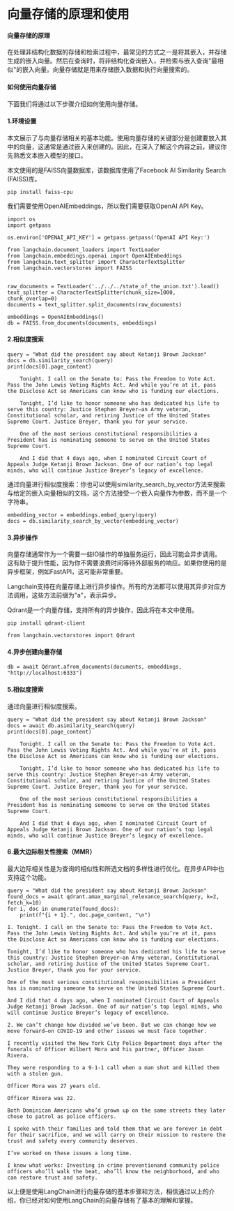 # 向量存储的原理和使用

####   向量存储的原理

在处理非结构化数据的存储和检索过程中，最常见的方式之一是将其嵌入，并存储生成的嵌入向量。然后在查询时，将非结构化查询嵌入，并检索与嵌入查询"最相似"的嵌入向量。向量存储就是用来存储嵌入数据和执行向量搜索的。

####   如何使用向量存储

下面我们将通过以下步骤介绍如何使用向量存储。

####  1.环境设置

本文展示了与向量存储相关的基本功能。使用向量存储的关键部分是创建要放入其中的向量，这通常是通过嵌入来创建的。因此，在深入了解这个内容之前，建议你先熟悉文本嵌入模型的接口。

本文使用的是FAISS向量数据库，该数据库使用了Facebook AI Similarity Search (FAISS)库。

```
pip install faiss-cpu
```
我们需要使用OpenAIEmbeddings，所以我们需要获取OpenAI API Key。

```
import os
import getpass

os.environ['OPENAI_API_KEY'] = getpass.getpass('OpenAI API Key:')
```

```
from langchain.document_loaders import TextLoader
from langchain.embeddings.openai import OpenAIEmbeddings
from langchain.text_splitter import CharacterTextSplitter
from langchain.vectorstores import FAISS


raw_documents = TextLoader('../../../state_of_the_union.txt').load()
text_splitter = CharacterTextSplitter(chunk_size=1000, chunk_overlap=0)
documents = text_splitter.split_documents(raw_documents)

embeddings = OpenAIEmbeddings()
db = FAISS.from_documents(documents, embeddings)
```

####  2.相似度搜索

```
query = "What did the president say about Ketanji Brown Jackson"
docs = db.similarity_search(query)
print(docs[0].page_content)
```
```
    Tonight. I call on the Senate to: Pass the Freedom to Vote Act. Pass the John Lewis Voting Rights Act. And while you’re at it, pass the Disclose Act so Americans can know who is funding our elections.

    Tonight, I’d like to honor someone who has dedicated his life to serve this country: Justice Stephen Breyer—an Army veteran, Constitutional scholar, and retiring Justice of the United States Supreme Court. Justice Breyer, thank you for your service.

    One of the most serious constitutional responsibilities a President has is nominating someone to serve on the United States Supreme Court.

    And I did that 4 days ago, when I nominated Circuit Court of Appeals Judge Ketanji Brown Jackson. One of our nation’s top legal minds, who will continue Justice Breyer’s legacy of excellence.
```
通过向量进行相似度搜索：你也可以使用similarity_search_by_vector方法来搜索与给定的嵌入向量相似的文档，这个方法接受一个嵌入向量作为参数，而不是一个字符串。

```
embedding_vector = embeddings.embed_query(query)
docs = db.similarity_search_by_vector(embedding_vector)
```


####  3.异步操作

向量存储通常作为一个需要一些IO操作的单独服务运行，因此可能会异步调用。这有助于提升性能，因为你不需要浪费时间等待外部服务的响应。如果你使用的是异步框架，例如FastAPI，这可能非常重要。

Langchain支持在向量存储上进行异步操作。所有的方法都可以使用其异步对应方法调用，这些方法前缀为"a"，表示异步。

Qdrant是一个向量存储，支持所有的异步操作，因此将在本文中使用。

```
pip install qdrant-client
```
```
from langchain.vectorstores import Qdrant
```

####  4.异步创建向量存储

```
db = await Qdrant.afrom_documents(documents, embeddings, "http://localhost:6333")
```

####  5.相似度搜索

通过向量进行相似度搜索。

```
query = "What did the president say about Ketanji Brown Jackson"
docs = await db.asimilarity_search(query)
print(docs[0].page_content)
```

```
    Tonight. I call on the Senate to: Pass the Freedom to Vote Act. Pass the John Lewis Voting Rights Act. And while you’re at it, pass the Disclose Act so Americans can know who is funding our elections.

    Tonight, I’d like to honor someone who has dedicated his life to serve this country: Justice Stephen Breyer—an Army veteran, Constitutional scholar, and retiring Justice of the United States Supreme Court. Justice Breyer, thank you for your service.

    One of the most serious constitutional responsibilities a President has is nominating someone to serve on the United States Supreme Court.

    And I did that 4 days ago, when I nominated Circuit Court of Appeals Judge Ketanji Brown Jackson. One of our nation’s top legal minds, who will continue Justice Breyer’s legacy of excellence.
```    

####  6.最大边际相关性搜索（MMR）

最大边际相关性是为查询的相似性和所选文档的多样性进行优化。在异步API中也支持这个功能。

```
query = "What did the president say about Ketanji Brown Jackson"
found_docs = await qdrant.amax_marginal_relevance_search(query, k=2, fetch_k=10)
for i, doc in enumerate(found_docs):
    print(f"{i + 1}.", doc.page_content, "\n")
```

```
1. Tonight. I call on the Senate to: Pass the Freedom to Vote Act. Pass the John Lewis Voting Rights Act. And while you’re at it, pass the Disclose Act so Americans can know who is funding our elections.

Tonight, I’d like to honor someone who has dedicated his life to serve this country: Justice Stephen Breyer—an Army veteran, Constitutional scholar, and retiring Justice of the United States Supreme Court. Justice Breyer, thank you for your service.

One of the most serious constitutional responsibilities a President has is nominating someone to serve on the United States Supreme Court.

And I did that 4 days ago, when I nominated Circuit Court of Appeals Judge Ketanji Brown Jackson. One of our nation’s top legal minds, who will continue Justice Breyer’s legacy of excellence.

2. We can’t change how divided we’ve been. But we can change how we move forward—on COVID-19 and other issues we must face together.

I recently visited the New York City Police Department days after the funerals of Officer Wilbert Mora and his partner, Officer Jason Rivera.

They were responding to a 9-1-1 call when a man shot and killed them with a stolen gun.

Officer Mora was 27 years old.

Officer Rivera was 22.

Both Dominican Americans who’d grown up on the same streets they later chose to patrol as police officers.

I spoke with their families and told them that we are forever in debt for their sacrifice, and we will carry on their mission to restore the trust and safety every community deserves.

I’ve worked on these issues a long time.

I know what works: Investing in crime preventionand community police officers who’ll walk the beat, who’ll know the neighborhood, and who can restore trust and safety.
```

以上便是使用LangChain进行向量存储的基本步骤和方法，相信通过以上的介绍，你已经对如何使用LangChain的向量存储有了基本的理解和掌握。